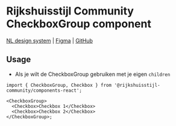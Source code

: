 <!-- @license CC0-1.0 -->

# Rijkshuisstijl Community CheckboxGroup component

[NL design system](https://www.nldesignsystem.nl/checkbox-group/) | [Figma](https://www.figma.com/design/txFX5MGRf4O904dtIFcGTF/NLDS---Rijkshuisstijl---Bibliotheek?node-id=954-2226&node-type=canvas&t=HiNKOQhf1hQtLZrr-0) | [GitHub](https://github.com/nl-design-system/rijkshuisstijl-community/issues/462)

## Usage

- Als je wilt de CheckboxGroup gebruiken met je eigen `children`

```tsx
import { CheckboxGroup, Checkbox } from '@rijkshuisstijl-community/components-react';

<CheckboxGroup>
  <Checkbox>Checkbox 1</Checkbox>
  <Checkbox>Checkbox 2</Checkbox>
</CheckboxGroup>;
```
